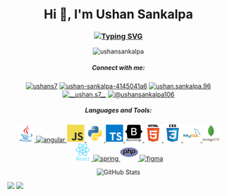 <h1 align="center">Hi 👋, I'm Ushan Sankalpa</h1>

<h3 align="center"> <a href="https://git.io/typing-svg"><img src="https://readme-typing-svg.demolab.com?font=Fira+Code&duration=4000&pause=500&color=F76311&width=435&lines=Software+Engineer;Full-Stack+developer+%7C+Java+%26+Angular;Always+learning+new+things" alt="Typing SVG" /></a> </h3>


<p align="center"> <img src="https://komarev.com/ghpvc/?username=ushansankalpa&label=Profile%20views&color=0e75b6&style=flat" alt="ushansankalpa" /> </p>

<h5 align="center">Connect with me:</h3>
<p align="center">
<a href="https://twitter.com/ushans7" target="blank"><img align="center" src="https://raw.githubusercontent.com/rahuldkjain/github-profile-readme-generator/master/src/images/icons/Social/twitter.svg" alt="ushans7" height="30" width="40" /></a>
<a href="https://linkedin.com/in/ushan-sankalpa-4145041a6" target="blank"><img align="center" src="https://raw.githubusercontent.com/rahuldkjain/github-profile-readme-generator/master/src/images/icons/Social/linked-in-alt.svg" alt="ushan-sankalpa-4145041a6" height="30" width="40" /></a>
<a href="https://fb.com/ushan.sankalpa.96" target="blank"><img align="center" src="https://raw.githubusercontent.com/rahuldkjain/github-profile-readme-generator/master/src/images/icons/Social/facebook.svg" alt="ushan.sankalpa.96" height="30" width="40" /></a>
<a href="https://instagram.com/__ushan.s7__" target="blank"><img align="center" src="https://raw.githubusercontent.com/rahuldkjain/github-profile-readme-generator/master/src/images/icons/Social/instagram.svg" alt="__ushan.s7__" height="30" width="40" /></a>
<a href="https://www.youtube.com/c/@ushansankalpa106" target="blank"><img align="center" src="https://raw.githubusercontent.com/rahuldkjain/github-profile-readme-generator/master/src/images/icons/Social/youtube.svg" alt="@ushansankalpa106" height="30" width="40" /></a>
</p>

<h5 align="center">Languages and Tools:</h3>
<p align="center"> 
  <a href="https://www.java.com" target="_blank" rel="noreferrer"> <img src="https://raw.githubusercontent.com/devicons/devicon/master/icons/java/java-original.svg" alt="java" width="40" height="40"/> </a> 
  <a href="https://angular.io" target="_blank" rel="noreferrer"> <img src="https://angular.io/assets/images/logos/angular/angular.svg" alt="angular" width="40" height="40"/> </a> 
  <a href="https://developer.mozilla.org/en-US/docs/Web/JavaScript" target="_blank" rel="noreferrer"> <img src="https://raw.githubusercontent.com/devicons/devicon/master/icons/javascript/javascript-original.svg" alt="javascript" width="40" height="40"/> </a> 
  <a href="https://www.python.org" target="_blank" rel="noreferrer"> <img src="https://raw.githubusercontent.com/devicons/devicon/master/icons/python/python-original.svg" alt="python" width="40" height="40"/> </a>
  <a href="https://www.typescriptlang.org/" target="_blank" rel="noreferrer"> <img src="https://raw.githubusercontent.com/devicons/devicon/master/icons/typescript/typescript-original.svg" alt="typescript" width="40" height="40"/> </a>  
  <a href="https://getbootstrap.com" target="_blank" rel="noreferrer"> <img src="https://raw.githubusercontent.com/devicons/devicon/master/icons/bootstrap/bootstrap-plain-wordmark.svg" alt="bootstrap" width="40" height="40"/> </a> 
  <a href="https://www.w3.org/html/" target="_blank" rel="noreferrer"> <img src="https://raw.githubusercontent.com/devicons/devicon/master/icons/html5/html5-original-wordmark.svg" alt="html5" width="40" height="40"/> </a> 
  <a href="https://www.w3schools.com/css/" target="_blank" rel="noreferrer"> <img src="https://raw.githubusercontent.com/devicons/devicon/master/icons/css3/css3-original-wordmark.svg" alt="css3" width="40" height="40"/> </a> 
  <a href="https://www.mysql.com/" target="_blank" rel="noreferrer"> <img src="https://raw.githubusercontent.com/devicons/devicon/master/icons/mysql/mysql-original-wordmark.svg" alt="mysql" width="40" height="40"/> </a> 
  <a href="https://www.mongodb.com/" target="_blank" rel="noreferrer"> <img src="https://raw.githubusercontent.com/devicons/devicon/master/icons/mongodb/mongodb-original-wordmark.svg" alt="mongodb" width="40" height="40"/> </a> 
  <a href="https://reactjs.org/" target="_blank" rel="noreferrer"> <img src="https://raw.githubusercontent.com/devicons/devicon/master/icons/react/react-original-wordmark.svg" alt="react" width="40" height="40"/> </a> 
  <a href="https://spring.io/" target="_blank" rel="noreferrer"> <img src="https://www.vectorlogo.zone/logos/springio/springio-icon.svg" alt="spring" width="40" height="40"/> </a> 
  <a href="https://www.php.net" target="_blank" rel="noreferrer"> <img src="https://raw.githubusercontent.com/devicons/devicon/master/icons/php/php-original.svg" alt="php" width="40" height="40"/> </a> 
  <a href="https://www.figma.com/" target="_blank" rel="noreferrer"> <img src="https://www.vectorlogo.zone/logos/figma/figma-icon.svg" alt="figma" width="40" height="40"/> </a>  
</p>

<p align="center"><img src="https://github-readme-stats.vercel.app/api?username=ushansankalpa&theme=tokyonight&hide_border=true&include_all_commits=true&count_private=true" alt="GitHub Stats" width="400" height="200">
</p>

![](https://github-readme-stats.vercel.app/api?username=ushansankalpa&theme=tokyonight&hide_border=false&include_all_commits=true&count_private=true)
![](https://github-readme-streak-stats.herokuapp.com/?user=ushansankalpa&theme=tokyonight&hide_border=false)
